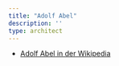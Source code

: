 ```yaml
---
title: "Adolf Abel"
description: ''
type: architect
---
```


* [Adolf Abel in der Wikipedia](https://de.wikipedia.org/wiki/Adolf_Abel_(Architekt))
